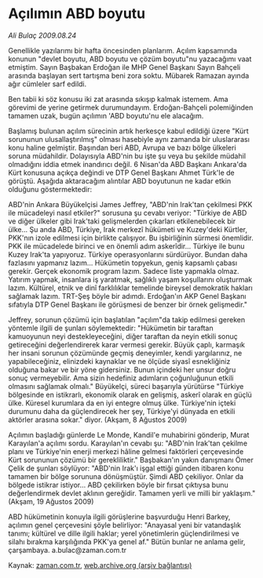 # Açılımın ABD boyutu

*Ali Bulaç 2009.08.24*

<tr><td class="metin" colspan="2" style="padding-top: 20px; padding-left: 5px; padding-right: 10px;">Genellikle yazılarımı bir hafta öncesinden planlarım. Açılım kapsamında konunun "devlet boyutu, ABD boyutu ve çözüm boyutu"nu yazacağımı vaat etmiştim. Sayın Başbakan Erdoğan ile MHP Genel Başkanı Sayın Bahçeli arasında başlayan sert tartışma beni zora soktu. Mübarek Ramazan ayında ağır cümleler sarf edildi.</td></tr><tr><td class="metin" colspan="2" style="padding-top: 20px; padding-left: 5px; padding-right: 10px;"><p>Ben tabii ki söz konusu iki zat arasında sıkışıp kalmak istemem. Ama görevimi de yerine getirmek durumundayım. Erdoğan-Bahçeli polemiğinden tamamen uzak, bugün açılımın 'ABD boyutu'nu ele alacağım. 
<p> Başlamış bulunan açılım sürecinin artık herkesçe kabul edildiği üzere "Kürt sorununun ulusallaştırılmış" olması hasebiyle aynı zamanda bir uluslararası konu haline gelmiştir. Başından beri ABD, Avrupa ve bazı bölge ülkeleri soruna müdahildir. Dolayısıyla ABD'nin bu işte şu veya bu şekilde müdahil olmadığını iddia etmek inandırıcı değil. 6 Nisan'da ABD Başkanı Ankara'da Kürt konusuna açıkça değindi ve DTP Genel Başkanı Ahmet Türk'le de görüştü. Aşağıda aktaracağım alıntılar ABD boyutunun ne kadar etkin olduğunu göstermektedir:
<p> ABD'nin Ankara Büyükelçisi James Jeffrey, "ABD'nin Irak'tan çekilmesi PKK ile mücadeleyi nasıl etkiler?" sorusuna şu cevabı veriyor: "Türkiye de ABD ve diğer ülkeler gibi Irak'taki gelişmelerden çıkarları etkilenebilecek bir ülke... Şu anda ABD, Türkiye, Irak merkezî hükümeti ve Kuzey'deki Kürtler, PKK'nın izole edilmesi için birlikte çalışıyor. Bu işbirliğinin sürmesi önemlidir. PKK ile mücadelede birinci ve en önemli adım askerîdir... Türkiye ile bunu Kuzey Irak'ta yapıyoruz. Türkiye operasyonlarını sürdürüyor. Bundan daha fazlasını yapmanız lazım... Hükümetin topyekun, geniş kapsamlı çabası gerekir. Gerçek ekonomik program lazım. Sadece liste yapmakla olmaz. Yatırım yapmak, insanlara iş yaratmak, sağlıklı yaşam koşullarını oluşturmak lazım. Kültürel, etnik ve dinî farklılıklar temelinde bireysel demokratik hakları sağlamak lazım. TRT-Şeş böyle bir adımdı. Erdoğan'ın AKP Genel Başkanı sıfatıyla DTP Genel Başkanı ile görüşmesi de benzer bir örnek gelişmedir."
<p> Jeffrey, sorunun çözümü için başlatılan "açılım"da takip edilmesi gereken yöntemle ilgili de şunları söylemektedir: "Hükümetin bir taraftan kamuoyunun neyi destekleyeceğini, diğer taraftan da neyin etkili sonuç getireceğini değerlendirerek karar vermesi gerekir. Büyük çaplı, karmaşık her insani sorunun çözümünde geçmiş deneyimler, kendi yargılarınız, ne yapabileceğiniz, elinizdeki kaynaklar ve ne ölçüde siyasî esnekliğiniz olduğuna bakar ve bir yöne gidersiniz. Bunun içindeki her unsur doğru sonuç vermeyebilir. Ama sizin hedefiniz adımların çoğunluğunun etkili olmasını sağlamak olmalı." Büyükelçi, süreci başarıyla yürütürse "Türkiye bölgesinde en istikrarlı, ekonomik olarak en gelişmiş, askerî olarak en güçlü ülke. Küresel kurumlara da en iyi entegre olmuş ülke. Türkiye'nin içteki durumunu daha da güçlendirecek her şey, Türkiye'yi dünyada en etkili aktörler arasına sokar." diyor. (Akşam, 8 Ağustos 2009)
<p> Açılımın başladığı günlerde Le Monde, Kandil'e muhabirini gönderip, Murat Karayılan'a açılımı sordu. Karayılan'ın cevabı şu: "ABD'nin Irak'tan çekilme planı ve Türkiye'nin enerji merkezi hâline gelmesi faktörleri çerçevesinde Kürt sorununun çözümü bir gerekliliktir." Başbakan'ın yakın danışmanı Ömer Çelik de şunları söylüyor: "ABD'nin Irak'ı işgal ettiği günden itibaren konu tamamen bir bölge sorununa dönüşmüştür. Şimdi ABD çekiliyor. Onlar da bölgede istikrar istiyor... ABD çekilirken böyle bir fırsat çıktıysa bunu değerlendirmek devlet aklının gereğidir. Tamamen yerli ve milli bir yaklaşım." (Akşam, 19 Ağustos 2009)
<p> ABD hükümetinin konuyla ilgili görüşlerine başvurduğu Henri Barkey, açılımın genel çerçevesini şöyle belirliyor: "Anayasal yeni bir vatandaşlık tanımı; kültürel ve dille ilgili haklar; yerel yönetimlerin güçlendirilmesi ve silahı bırakma karşılığında PKK'ya genel af." Bütün bunlar ne anlama gelir, çarşambaya. a.bulac@zaman.com.tr <br/></p></p></p></p></p></p></td></tr>

Kaynak: [zaman.com.tr](http://zaman.com.tr/yazar.do?yazino=883913), [web.archive.org (arşiv bağlantısı)](http://web.archive.org/web/20090908173953/http://www.zaman.com.tr:80/yazar.do?yazino=883913)
